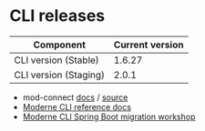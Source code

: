 # CLI releases

| Component             | Current version |
| --------------------- | --------------- |
| CLI version (Stable)  | 1.6.27          |
| CLI version (Staging) | 2.0.1          |

* mod-connect [docs](https://moderneinc.github.io/mod-connect/) / [source](https://github.com/moderneinc/mod-connect)
* [Moderne CLI reference docs](../user-documentation/references/cli-reference.md)
* [Moderne CLI Spring Boot migration workshop](../user-documentation/workshops/spring-boot-migration-workshop/)
